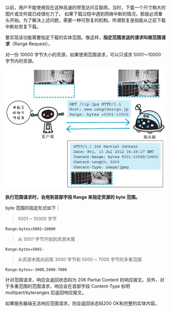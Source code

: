 以前，用户不能使用现在这种高速的带宽访问互联网，当时，下载一个尺寸稍大的图片或文件就已经很吃力了。
如果下载过程中遇到网络中断的情况，那就必须重头开始。为了解决上述问题，需要一种可恢复的机制。所谓恢复是指能从之前下载中断处恢复下载。

要实现该功能需要指定下载的实体范围。像这样，**指定范围发送的请求叫做范围请求**（Range Request）。

对一份 10000 字节大小的资源，如果使用范围请求，可以只请求 5001～10000 字节内的资源。

![img](./assets/07.png)

**执行范围请求时，会用到首部字段 Range 来指定资源的 byte 范围。**

byte 范围的指定形式如下：

> 5001 ~ 10000 字节
```http
Range:bytes=5001~10000
```

> 从 5001 字节开始到资源末尾
```http
Range:bytes=5001-
```

> 从资源末尾向前取 3000 字节和 5000 ~ 7000 字节的多重范围
```http
Range:bytes=-3000,5000-7000
```

针对范围请求，响应会返回状态码为 206 Partial Content 的响应报文。另外，对于多重范围的范围请求，响应会在首部字段 Content-Type 标明 multipart/byteranges 后返回响应报文。

如果服务器端无法响应范围请求，则会返回状态码200 OK和完整的实体内容。
